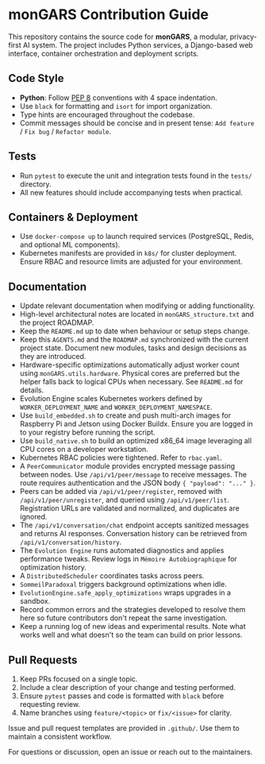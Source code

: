 # monGARS Contribution Guide

This repository contains the source code for **monGARS**, a modular, privacy-first AI system. The project includes Python services, a Django-based web interface, container orchestration and deployment scripts.

## Code Style

- **Python**: Follow [PEP 8](https://peps.python.org/pep-0008/) conventions with 4 space indentation.
- Use `black` for formatting and `isort` for import organization.
- Type hints are encouraged throughout the codebase.
- Commit messages should be concise and in present tense: `Add feature` / `Fix bug` / `Refactor module`.

## Tests

- Run `pytest` to execute the unit and integration tests found in the `tests/` directory.
- All new features should include accompanying tests when practical.

## Containers & Deployment

- Use `docker-compose up` to launch required services (PostgreSQL, Redis, and optional ML components).
- Kubernetes manifests are provided in `k8s/` for cluster deployment. Ensure RBAC and resource limits are adjusted for your environment.

## Documentation

 - Update relevant documentation when modifying or adding functionality.
 - High-level architectural notes are located in `monGARS_structure.txt` and the project ROADMAP.
 - Keep the `README.md` up to date when behaviour or setup steps change.
- Keep this `AGENTS.md` and the `ROADMAP.md` synchronized with the current project state. Document new modules, tasks and design decisions as they are introduced.
- Hardware-specific optimizations automatically adjust worker count using `monGARS.utils.hardware`. Physical cores are preferred but the helper falls back to logical CPUs when necessary. See `README.md` for details.
- Evolution Engine scales Kubernetes workers defined by `WORKER_DEPLOYMENT_NAME` and `WORKER_DEPLOYMENT_NAMESPACE`.
- Use `build_embedded.sh` to create and push multi-arch images for Raspberry Pi and Jetson using Docker Buildx. Ensure you are logged in to your registry before running the script.
- Use `build_native.sh` to build an optimized x86_64 image leveraging all CPU cores on a developer workstation.
- Kubernetes RBAC policies were tightened. Refer to `rbac.yaml`.
- A `PeerCommunicator` module provides encrypted message passing between nodes. Use `/api/v1/peer/message` to receive messages. The route requires authentication and the JSON body `{ "payload": "..." }`.
- Peers can be added via `/api/v1/peer/register`, removed with `/api/v1/peer/unregister`, and queried using `/api/v1/peer/list`. Registration
  URLs are validated and normalized, and duplicates are ignored.
 - The `/api/v1/conversation/chat` endpoint accepts sanitized messages and returns AI responses. Conversation history can be retrieved from `/api/v1/conversation/history`.
- The `Evolution Engine` runs automated diagnostics and applies performance tweaks. Review logs in `Mémoire Autobiographique` for optimization history.
- A `DistributedScheduler` coordinates tasks across peers.
- `SommeilParadoxal` triggers background optimizations when idle.
- `EvolutionEngine.safe_apply_optimizations` wraps upgrades in a sandbox.
- Record common errors and the strategies developed to resolve them here so future contributors don't repeat the same investigation.
- Keep a running log of new ideas and experimental results. Note what works well and what doesn't so the team can build on prior lessons.

## Pull Requests

1. Keep PRs focused on a single topic.
2. Include a clear description of your change and testing performed.
3. Ensure `pytest` passes and code is formatted with `black` before requesting review.
4. Name branches using `feature/<topic>` or `fix/<issue>` for clarity.

Issue and pull request templates are provided in `.github/`. Use them to maintain a consistent workflow.

For questions or discussion, open an issue or reach out to the maintainers.
